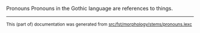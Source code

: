 Pronouns
Pronouns in the Gothic language are references to things.

* * *

<small>This (part of) documentation was generated from [src/fst/morphology/stems/pronouns.lexc](https://github.com/giellalt/lang-got/blob/main/src/fst/morphology/stems/pronouns.lexc)</small>
